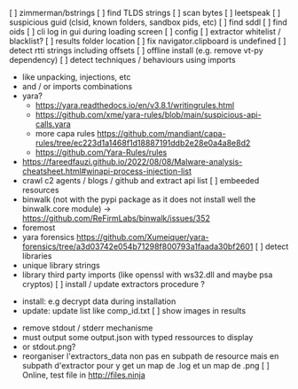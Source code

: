 [ ] zimmerman/bstrings
[ ] find TLDS strings
[ ] scan bytes
   [ ] leetspeak
   [ ] suspicious guid (clsid, known folders, sandbox pids, etc)
[ ] find sddl
[ ] find oids
[ ] cli log in gui during loading screen
[ ] config
   [ ] extractor whitelist / blacklist?
   [ ] results folder location
[ ] fix navigator.clipboard is undefined
[ ] detect rtti strings including offsets
[ ] offline install (e.g. remove vt-py dependency)
[ ] detect techniques / behaviours using imports
   * like unpacking, injections, etc
   * and / or imports combinations
   * yara?
     - https://yara.readthedocs.io/en/v3.8.1/writingrules.html
     - https://github.com/xme/yara-rules/blob/main/suspicious-api-calls.yara
     - more capa rules https://github.com/mandiant/capa-rules/tree/ec223d1a1468f1d18887191ddb2e28e0a4a8e8d2
     - https://github.com/Yara-Rules/rules
   * https://fareedfauzi.github.io/2022/08/08/Malware-analysis-cheatsheet.html#winapi-process-injection-list
   * crawl c2 agents / blogs / github and extract api list
[ ] embeeded resources
  * binwalk (not with the pypi package as it does not install well the binwalk.core module) -> https://github.com/ReFirmLabs/binwalk/issues/352
  * foremost
  * yara forensics https://github.com/Xumeiquer/yara-forensics/tree/a3d03742e054b71298f800793a1faada30bf2601
[ ] detect libraries
  * unique library strings
  * library third party imports (like openssl with ws32.dll and maybe psa cryptos)
[ ] install / update extractors procedure ?
   - install: e.g decrypt data during installation
   - update: update list like comp_id.txt
[ ] show images in results
  * remove stdout / stderr mechanisme
  * must output some output.json with typed ressources to display
  * or stdout.png?
  * reorganiser l'extractors_data non pas en subpath de resource mais en subpath d'extractor pour y get un map de .log et un map de .png
[ ] Online, test file in http://files.ninja
